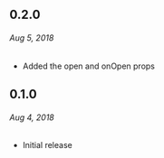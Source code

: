 ## 0.2.0

###### _Aug 5, 2018_

- Added the open and onOpen props

## 0.1.0

###### _Aug 4, 2018_

- Initial release
